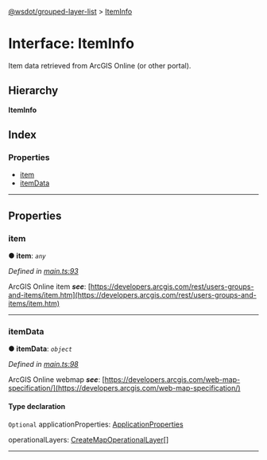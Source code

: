 [@wsdot/grouped-layer-list](../README.md) > [ItemInfo](../interfaces/iteminfo.md)

# Interface: ItemInfo

Item data retrieved from ArcGIS Online (or other portal).

## Hierarchy

**ItemInfo**

## Index

### Properties

* [item](iteminfo.md#item)
* [itemData](iteminfo.md#itemdata)

---

## Properties

<a id="item"></a>

###  item

**● item**: *`any`*

*Defined in [main.ts:93](https://github.com/WSDOT-GIS/grouped-layer-list/blob/7ac8b6c/packages/grouped-layer-list/src/main.ts#L93)*

ArcGIS Online item
*__see__*: [https://developers.arcgis.com/rest/users-groups-and-items/item.htm](https://developers.arcgis.com/rest/users-groups-and-items/item.htm)

___
<a id="itemdata"></a>

###  itemData

**● itemData**: *`object`*

*Defined in [main.ts:98](https://github.com/WSDOT-GIS/grouped-layer-list/blob/7ac8b6c/packages/grouped-layer-list/src/main.ts#L98)*

ArcGIS Online webmap
*__see__*: [https://developers.arcgis.com/web-map-specification/](https://developers.arcgis.com/web-map-specification/)

#### Type declaration

[key: `string`]: `any`

`Optional`  applicationProperties: [ApplicationProperties](applicationproperties.md)

 operationalLayers: [CreateMapOperationalLayer](createmapoperationallayer.md)[]

___


